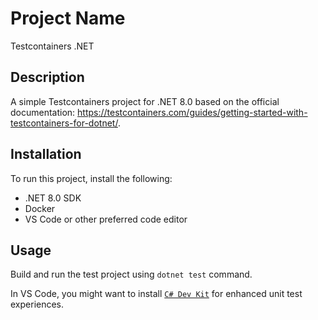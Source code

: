 # Project Name
Testcontainers .NET

## Description
A simple Testcontainers project for .NET 8.0 based on the official documentation: https://testcontainers.com/guides/getting-started-with-testcontainers-for-dotnet/.

## Installation
To run this project, install the following:
- .NET 8.0 SDK
- Docker
- VS Code or other preferred code editor

## Usage
Build and run the test project using `dotnet test` command.

In VS Code, you might want to install [`C# Dev Kit`](https://marketplace.visualstudio.com/items?itemName=ms-dotnettools.csdevkit) for enhanced unit test experiences.